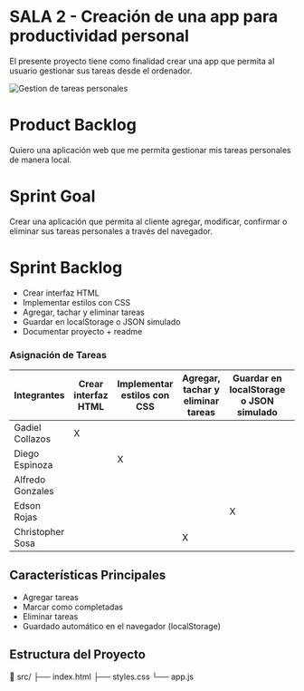# SALA 2 - Creación de una app para productividad personal
El presente proyecto tiene como finalidad crear una app que permita al usuario gestionar sus tareas desde el ordenador.

![Gestion de tareas personales](https://ideascale.com/wp-content/uploads/2022/03/Task-Management.png)

# Product Backlog
Quiero una aplicación web que me permita gestionar mis tareas personales de manera local.

# Sprint Goal
Crear una aplicación que permita al cliente agregar, modificar, confirmar o eliminar sus tareas personales a través del navegador.

# Sprint Backlog
- Crear interfaz HTML
- Implementar estilos con CSS
- Agregar, tachar y eliminar tareas
- Guardar en localStorage o JSON simulado
- Documentar proyecto + readme

### Asignación de Tareas

| Integrantes          |    Crear interfaz HTML   |  Implementar estilos con CSS  |  Agregar, tachar y eliminar tareas  | Guardar en localStorage o JSON simulado | Documentar proyecto + readme |
|----------------------|--------------------------|-------------------------------|-------------------------------------|-----------------------------------------|------------------------------|
| Gadiel Collazos      |            X             |                               |                                     |                                         |                              |
| Diego Espinoza       |                          |               X               |                                     |                                         |                              |
| Alfredo Gonzales     |                          |                               |                                     |                                         |               X              |
| Edson Rojas          |                          |                               |                                     |                     X                   |                              |
| Christopher Sosa     |                          |                               |                   X                 |                                         |                              |

## Características Principales
- Agregar tareas
- Marcar como completadas
- Eliminar tareas
- Guardado automático en el navegador (localStorage)

## Estructura del Proyecto
📁 src/
  ├── index.html
  ├── styles.css
  └── app.js
